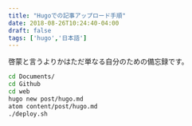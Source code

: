 ```yaml
---
title: "Hugoでの記事アップロード手順"
date: 2018-08-26T10:24:40-04:00
draft: false
tags: ['hugo','日本語']
---
```


啓蒙と言うよりかはただ単なる自分のための備忘録です。
```.sh
cd Documents/
cd Github
cd web
hugo new post/hugo.md
atom content/post/hugo.md
./deploy.sh
```
